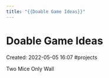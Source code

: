 ```yaml
---
title: "{{Doable Game Ideas}}"
---
```

# Doable Game Ideas

Created: 2022-05-05 16:07
#projects

Two Mice Only Wall

